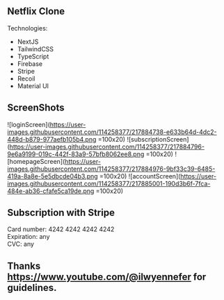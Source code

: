 ## Netflix Clone

Technologies:
- NextJS 
- TailwindCSS
- TypeScript
- Firebase
- Stripe
- Recoil
- Material UI

## ScreenShots

![loginScreen](https://user-images.githubusercontent.com/114258377/217884738-e633b64d-4dc2-448d-b879-977aefb105b4.png  =100x20)
![subscriptionScreen](https://user-images.githubusercontent.com/114258377/217884796-9e6a9199-019c-442f-83a9-57bfb8062ee8.png =100x20)
![homepageScreen](https://user-images.githubusercontent.com/114258377/217884976-9bf33c39-6485-419a-8a8e-5e5dbcde04b3.png =100x20)
![accountScreen](https://user-images.githubusercontent.com/114258377/217885001-190d3b6f-7fca-484e-ab36-cfafe5ca19de.png =100x20)

## Subscription with Stripe

Card number: 4242 4242 4242 4242<br>
Expiration: any<br>
CVC: any

## Thanks https://www.youtube.com/@ilwyennefer for guidelines.
